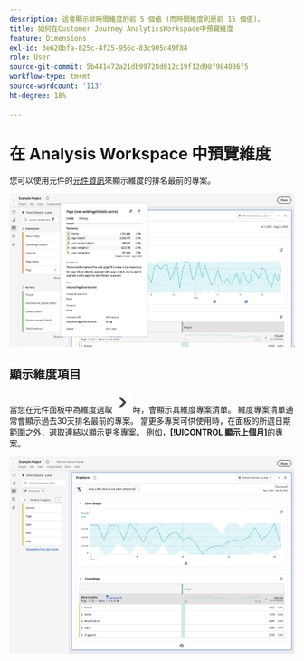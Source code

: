 ```yaml
---
description: 這會顯示非時間維度的前 5 個值 (而時間維度則是前 15 個值)。
title: 如何在Customer Journey AnalyticsWorkspace中預覽維度
feature: Dimensions
exl-id: 3e620bfa-825c-4f25-956c-83c905c49f84
role: User
source-git-commit: 5b441472a21db99728d012c19f12d98f984086f5
workflow-type: tm+mt
source-wordcount: '113'
ht-degree: 18%

---
```


# 在 Analysis Workspace 中預覽維度

您可以使用元件的[元件資訊](/help/components/use-components-in-workspace.md#component-info)來顯示維度的排名最前的專案。

![元件資訊](../assets/component-info.png)

<!--
Now, by default, we show dynamic values instead of static ones, with the option to turn them into static values. Other things to note:

* As your data updates, the dynamic dimension columns will update to show the current 5/15 dimension items.
* A dynamic dimension column that is copied or moved will become static.
* When hovering a static dimension column you will see a lock icon, indicating that the dimension is static.

![Dimension column popup highlighting the lock icon.](assets/dimension_static.png)

-->


## 顯示維度項目

當您在元件面板中為維度選取![V形右側](/help/assets/icons/ChevronRight.svg)時，會顯示其維度專案清單。 維度專案清單通常會顯示過去30天排名最前的專案。 當更多專案可供使用時，在面板的所選日期範圍之外，選取連結以顯示更多專案。 例如，**[!UICONTROL 顯示上個月]**&#x200B;的專案。

![顯示維度專案](assets/dimension-items.png)

